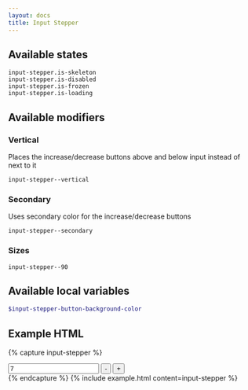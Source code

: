 ```yaml
---
layout: docs
title: Input Stepper
---
```


## Available states

```
input-stepper.is-skeleton
input-stepper.is-disabled
input-stepper.is-frozen
input-stepper.is-loading
```

## Available modifiers

### Vertical

Places the increase/decrease buttons above and below input instead of next to it

```
input-stepper--vertical
```

### Secondary

Uses secondary color for the increase/decrease buttons

```
input-stepper--secondary
```

### Sizes

```
input-stepper--90
```

## Available local variables

```scss
$input-stepper-button-background-color
```

## Example HTML

{% capture input-stepper %}
<div class="input-stepper">
	<input class="input-stepper__input"
		id="element-id"
		type="number"
		pattern="[0-9]*"
		autocomplete="off"
		value="7"
	>
	<button class="input-stepper__control input-stepper__control--decrease">
		-
	</button>
	<button class="input-stepper__control input-stepper__control--increase">
		+
	</button>
</div>
{% endcapture %}
{% include example.html
	content=input-stepper
%}
